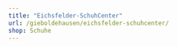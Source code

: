```yaml
---
title: "Eichsfelder-SchuhCenter"
url: /gieboldehausen/eichsfelder-schuhcenter/
shop: Schuhe
---
```

